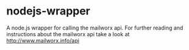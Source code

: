 # nodejs-wrapper
A node.js wrapper for calling the mailworx api.
For further reading and instructions about the mailworx api take a look at http://www.mailworx.info/api

